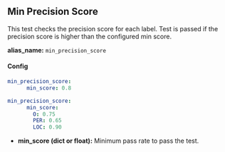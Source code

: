 
<div class="h3-box" markdown="1">

## Min Precision Score

This test checks the precision score for each label. Test is passed if the precision score is higher than the configured min score.

**alias_name:** `min_precision_score`

</div><div class="h3-box" markdown="1">

#### Config
```yaml
min_precision_score:
      min_score: 0.8
```
```yaml
min_precision_score:
      min_score:
        O: 0.75
        PER: 0.65
        LOC: 0.90
```
- **min_score (dict or float):** Minimum pass rate to pass the test.

<!-- #### Examples -->

</div>